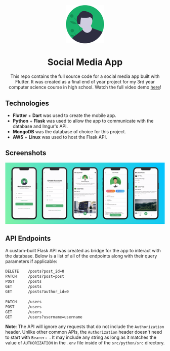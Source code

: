 <div align="center">
<img src="images/avatar.png" width="120"/>
    <h1>
        Social Media App
    </h1>
    <p>
        This repo contains the full source code for a social media app built with Flutter. It was created as a final end of year project for my 3rd year computer science course in high school. Watch the full video demo <a href="https://i.imgur.com/bjysB2E.mp4">here</a>!
    </p>
</div>

## Technologies

* **Flutter** + **Dart** was used to create the mobile app.
* **Python** + **Flask** was used to allow the app to communicate with the database and Imgur's API.
* **MongoDB** was the database of choice for this project.
* **AWS** + **Linux** was used to host the Flask API.

## Screenshots

<img src="images/mockups.png"/>

## API Endpoints

A custom-built Flask API was created as bridge for the app to interact with the database. Below is a list of all of the endpoints along with their query parameters if applicable:

```
DELETE    /posts?post_id=0
PATCH     /posts?post=post
POST      /posts
GET       /posts
GET       /posts?author_id=0

PATCH     /users
POST      /users
GET       /users
GET       /users?username=username
```

**Note**: The API will ignore any requests that do not include the `Authorization` header. Unlike other common APIs, the `Authorization` header doesn't need to start with `Bearer: `. It may include any string as long as it matches the value of `AUTHORIZATION` in the `.env` file inside of the `src/python/src` directory.